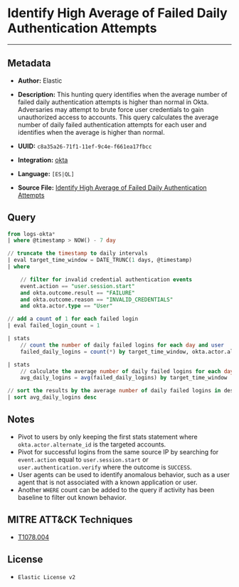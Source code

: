 # Identify High Average of Failed Daily Authentication Attempts

---

## Metadata

- **Author:** Elastic
- **Description:** This hunting query identifies when the average number of failed daily authentication attempts is higher than normal in Okta. Adversaries may attempt to brute force user credentials to gain unauthorized access to accounts. This query calculates the average number of daily failed authentication attempts for each user and identifies when the average is higher than normal.

- **UUID:** `c8a35a26-71f1-11ef-9c4e-f661ea17fbcc`
- **Integration:** [okta](https://docs.elastic.co/integrations/okta)
- **Language:** `[ES|QL]`
- **Source File:** [Identify High Average of Failed Daily Authentication Attempts](../queries/initial_access_hgher_than_average_failed_authentication.toml)

## Query

```sql
from logs-okta*
| where @timestamp > NOW() - 7 day

// truncate the timestamp to daily intervals
| eval target_time_window = DATE_TRUNC(1 days, @timestamp)
| where

    // filter for invalid credential authentication events
    event.action == "user.session.start"
    and okta.outcome.result == "FAILURE"
    and okta.outcome.reason == "INVALID_CREDENTIALS"
    and okta.actor.type == "User"

// add a count of 1 for each failed login
| eval failed_login_count = 1

| stats
    // count the number of daily failed logins for each day and user
    failed_daily_logins = count(*) by target_time_window, okta.actor.alternate_id

| stats
    // calculate the average number of daily failed logins for each day
    avg_daily_logins = avg(failed_daily_logins) by target_time_window

// sort the results by the average number of daily failed logins in descending order
| sort avg_daily_logins desc
```

## Notes

- Pivot to users by only keeping the first stats statement where `okta.actor.alternate_id` is the targeted accounts.
- Pivot for successful logins from the same source IP by searching for `event.action` equal to `user.session.start` or `user.authentication.verify` where the outcome is `SUCCESS`.
- User agents can be used to identify anomalous behavior, such as a user agent that is not associated with a known application or user.
- Another `WHERE` count can be added to the query if activity has been baseline to filter out known behavior.

## MITRE ATT&CK Techniques

- [T1078.004](https://attack.mitre.org/techniques/T1078/004)

## License

- `Elastic License v2`
